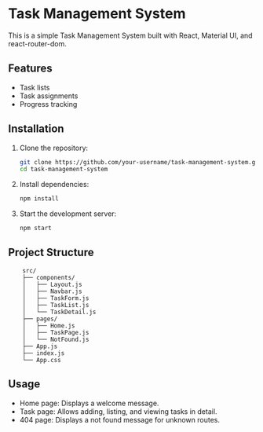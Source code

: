 # Task Management System

This is a simple Task Management System built with React, Material UI, and react-router-dom.

## Features

- Task lists
- Task assignments
- Progress tracking

## Installation

1. Clone the repository:
   ```bash
   git clone https://github.com/your-username/task-management-system.git
   cd task-management-system

2. Install dependencies:
    ```bash
    npm install
    ```

3. Start the development server:
    ```bash
    npm start
    ```

## Project Structure

```
    src/
    ├── components/
    │   ├── Layout.js
    │   ├── Navbar.js
    │   ├── TaskForm.js
    │   ├── TaskList.js
    │   └── TaskDetail.js
    ├── pages/
    │   ├── Home.js
    │   ├── TaskPage.js
    │   └── NotFound.js
    ├── App.js
    ├── index.js
    └── App.css
```

## Usage
-   Home page: Displays a welcome message.
-   Task page: Allows adding, listing, and viewing tasks in detail.
-   404 page: Displays a not found message for unknown routes.
